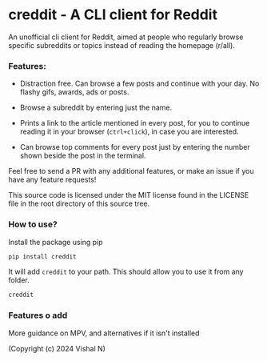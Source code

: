 # creddit - A CLI client for Reddit

An unofficial cli client for Reddit, aimed at people who regularly browse specific subreddits or topics instead of reading the homepage (r/all).

### Features:
- Distraction free. Can browse a few posts and continue with your day. No flashy gifs, awards, ads or posts.

- Browse a subreddit by entering just the name.

- Prints a link to the article mentioned in every post, for you to continue reading it in your browser (`ctrl+click`), in case you are interested.

- Can browse top comments for every post just by entering the number shown beside the post in the terminal.

Feel free to send a PR with any additional features, or make an issue if you have any feature requests!

This source code is licensed under the MIT license found in the LICENSE file in the root directory of this source tree.

### How to use?

Install the package using pip

```sh
pip install creddit
```

It will add `creddit` to your path. This should allow you to use it from any folder.

```sh
creddit
```

### Features o add

More guidance on MPV, and alternatives if it isn't installed

(Copyright (c) 2024 Vishal N)
